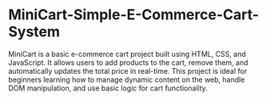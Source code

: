 # MiniCart-Simple-E-Commerce-Cart-System
MiniCart is a basic e-commerce cart project built using HTML, CSS, and JavaScript. It allows users to add products to the cart, remove them, and automatically updates the total price in real-time. This project is ideal for beginners learning how to manage dynamic content on the web, handle DOM manipulation, and use basic logic for cart functionality.

